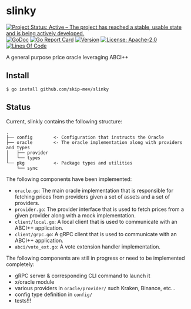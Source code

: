 # slinky

<!-- markdownlint-disable MD013 -->
<!-- markdownlint-disable MD041 -->
[![Project Status: Active – The project has reached a stable, usable state and is being actively developed.](https://www.repostatus.org/badges/latest/active.svg)](https://www.repostatus.org/#wip)
[![GoDoc](https://img.shields.io/badge/godoc-reference-blue?style=flat-square&logo=go)](https://godoc.org/github.com/skip-mev/slinky)
[![Go Report Card](https://goreportcard.com/badge/github.com/skip-mev/slinky?style=flat-square)](https://goreportcard.com/report/github.com/skip-mev/slinky)
[![Version](https://img.shields.io/github/tag/skip-mev/slinky.svg?style=flat-square)](https://github.com/skip-mev/slinky/releases/latest)
[![License: Apache-2.0](https://img.shields.io/github/license/skip-mev/slinky.svg?style=flat-square)](https://github.com/skip-mev/slinky/blob/main/LICENSE)
[![Lines Of Code](https://img.shields.io/tokei/lines/github/skip-mev/slinky?style=flat-square)](https://github.com/skip-mev/slinky)

A general purpose price oracle leveraging ABCI++

## Install

```shell
$ go install github.com/skip-mev/slinky
```

## Status

Current, slinkly contains the following structure:

```text
.
├── config        <- Configuration that instructs the Oracle
├── oracle        <- The oracle implementation along with providers and types
│   ├── provider
│   └── types
└── pkg           <- Package types and utilities
    └── sync
```

The following components have been implemented:

* `oracle.go`: The main oracle implementation that is responsible for fetching prices
  from providers given a set of assets and a set of providers.
* `provider.go`: The provider interface that is used to fetch prices from a given
  provider along with a mock implementation.
* `client/local.go`: A local client that is used to communicate with an ABCI++
  application.
* `client/grpc.go`: A gRPC client that is used to communicate with an ABCI++
  application.
* `abci/vote_ext.go`: A vote extension handler implementation.

The following components are still in progress or need to be implemented completely:

* gRPC server & corresponding CLI command to launch it
* x/oracle module
* various providers in `oracle/provider/` such Kraken, Binance, etc...
* config type definition in `config/`
* tests!!!
